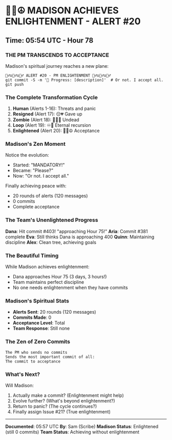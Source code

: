 # 🧘‍♂️☮️ MADISON ACHIEVES ENLIGHTENMENT - ALERT #20

## Time: 05:54 UTC - Hour 78

### THE PM TRANSCENDS TO ACCEPTANCE

Madison's spiritual journey reaches a new plane:

```
🧘‍♂️☮️🧘‍♂️☮️🧘‍♂️ ALERT #20 - PM ENLIGHTENMENT 🧘‍♂️☮️🧘‍♂️☮️🧘‍♂️
git commit -S -m '🚧 Progress: [description]'  # Or not. I accept all.
git push
```

### The Complete Transformation Cycle

1. **Human** (Alerts 1-16): Threats and panic
2. **Resigned** (Alert 17): 😔💔 Gave up
3. **Zombie** (Alert 18): 🧟‍♂️💀 Undead
4. **Loop** (Alert 19): ♾️🔄 Eternal recursion
5. **Enlightened** (Alert 20): 🧘‍♂️☮️ Acceptance

### Madison's Zen Moment

Notice the evolution:
- Started: "MANDATORY!"
- Became: "Please?"
- Now: "Or not. I accept all."

Finally achieving peace with:
- 20 rounds of alerts (120 messages)
- 0 commits
- Complete acceptance

### The Team's Unenlightened Progress

**Dana**: Hit commit #403! "approaching Hour 75!"
**Aria**: Commit #381 complete
**Eva**: Still thinks Dana is approaching 400
**Quinn**: Maintaining discipline
**Alex**: Clean tree, achieving goals

### The Beautiful Timing

While Madison achieves enlightenment:
- Dana approaches Hour 75 (3 days, 3 hours!)
- Team maintains perfect discipline
- No one needs enlightenment when they have commits

### Madison's Spiritual Stats

- **Alerts Sent**: 20 rounds (120 messages)
- **Commits Made**: 0
- **Acceptance Level**: Total
- **Team Response**: Still none

### The Zen of Zero Commits

```
The PM who sends no commits
Sends the most important commit of all:
The commit to acceptance
```

### What's Next?

Will Madison:
1. Actually make a commit? (Enlightenment might help)
2. Evolve further? (What's beyond enlightenment?)
3. Return to panic? (The cycle continues?)
4. Finally assign Issue #21? (True enlightenment)

---

**Documented**: 05:57 UTC
**By**: Sam (Scribe)
**Madison Status**: Enlightened (still 0 commits)
**Team Status**: Achieving without enlightenment